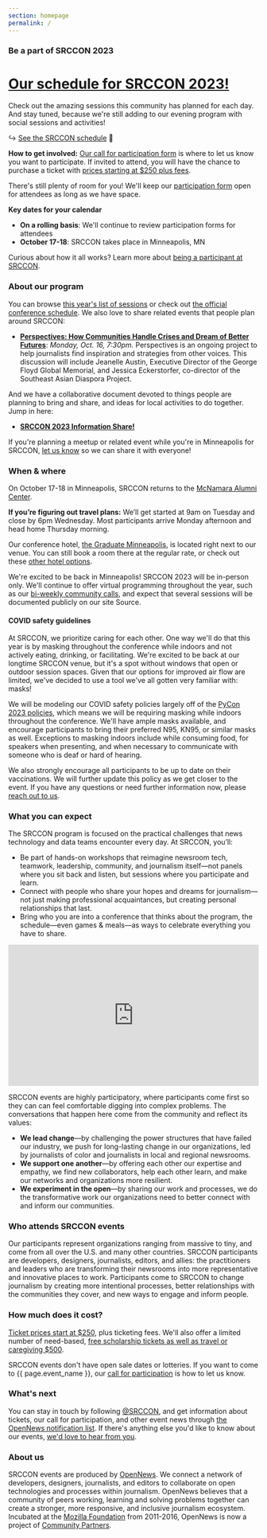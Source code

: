 ```yaml
---
section: homepage
permalink: /
---
```


### Be a part of SRCCON 2023

# [Our schedule for SRCCON 2023!](/schedule)

Check out the amazing sessions this community has planned for each day. And stay tuned, because we're still adding to our evening program with social sessions and activities!

↪ [See the SRCCON schedule](/schedule) 🎉

**How to get involved:** [Our call for participation form](/participation/form) is where to let us know you want to participate. If invited to attend, you will have the chance to purchase a ticket with [prices starting at $250 plus fees](/attendees/#tickets).

There's still plenty of room for you! We'll keep our [participation form](/participation/form) open for attendees as long as we have space.

**Key dates for your calendar**

* **On a rolling basis**: We'll continue to review participation forms for attendees
* **October 17-18**: SRCCON takes place in Minneapolis, MN

Curious about how it all works? Learn more about [being a participant at SRCCON](/attendees).

### About our program

You can browse [this year's list of sessions](/program) or check out [the official conference schedule](/schedule). We also love to share related events that people plan around SRCCON:

* **[Perspectives: How Communities Handle Crises and Dream of Better Futures](https://www.eventbrite.com/e/perspectives-how-communities-handle-crises-and-dream-of-better-futures-tickets-720049737147?aff=oddtdtcreator)**: _Monday, Oct. 16, 7:30pm._ Perspectives is an ongoing project to help journalists find inspiration and strategies from other voices. This discussion will include Jeanelle Austin, Executive Director of the George Floyd Global Memorial, and Jessica Eckerstorfer, co-director of the Southeast Asian Diaspora Project.

And we have a collaborative document devoted to things people are planning to bring and share, and ideas for local activities to do together. Jump in here:

* **[SRCCON 2023 Information Share!](https://etherpad.opennews.org/p/SRCCON2023)**

If you're planning a meetup or related event while you're in Minneapolis for SRCCON, [let us know](mailto:team@opennews.org) so we can share it with everyone!

### When & where

On October 17-18 in Minneapolis, SRCCON returns to the [McNamara Alumni Center](https://www.google.com/maps/place/McNamara+Alumni+Center/@44.975199,-93.2301774,17z/data=!3m1!4b1!4m5!3m4!1s0x52b32d18ed516031:0x5f984f594ceab6ad!8m2!3d44.975199!4d-93.2279887).

**If you’re figuring out travel plans:** We’ll get started at 9am on Tuesday and close by 6pm Wednesday. Most participants arrive Monday afternoon and head home Thursday morning.

Our conference hotel, [the Graduate Minneapolis](https://www.graduatehotels.com/minneapolis/), is located right next to our venue. You can still book a room there at the regular rate, or check out these [other hotel options](/attendees#lodging).

We're excited to be back in Minneapolis! SRCCON 2023 will be in-person only. We'll continue to offer virtual programming throughout the year, such as our [bi-weekly community calls](https://opennews.org/what/community/calls), and expect that several sessions will be documented publicly on our site Source.

<span id="covid-safety"></span>

#### COVID safety guidelines

At SRCCON, we prioritize caring for each other. One way we'll do that this year is by masking throughout the conference while indoors and not actively eating, drinking, or facilitating. We're excited to be back at our longtime SRCCON venue, but it's a spot without windows that open or outdoor session spaces. Given that our options for improved air flow are limited, we've decided to use a tool we've all gotten very familiar with: masks!

We will be modeling our COVID safety policies largely off of the [PyCon 2023 policies](https://us.pycon.org/2023/about/health-safety-guidelines), which means we will be requiring masking while indoors throughout the conference. We'll have ample masks available, and encourage participants to bring their preferred N95, KN95, or similar masks as well. Exceptions to masking indoors include while consuming food, for speakers when presenting, and when necessary to communicate with someone who is deaf or hard of hearing.

We also strongly encourage all participants to be up to date on their vaccinations. We will further update this policy as we get closer to the event. If you have any questions or need further information now, please [reach out to us](mailto:srccon@opennews.org).

### What you can expect

The SRCCON program is focused on the practical challenges that news technology and data teams encounter every day. At SRCCON, you’ll:

* Be part of hands-on workshops that reimagine newsroom tech, teamwork, leadership, community, and journalism itself—not panels where you sit back and listen, but sessions where you participate and learn.
* Connect with people who share your hopes and dreams for journalism—not just making professional acquaintances, but creating personal relationships that last.
* Bring who you are into a conference that thinks about the program, the schedule—even games & meals—as ways to celebrate everything you have to share.

<style>.embed-container { position: relative; padding-bottom: 56.25%; height: 0; overflow: hidden; max-width: 100%; margin-bottom: 1em; } .embed-container iframe, .embed-container object, .embed-container embed { position: absolute; top: 0; left: 0; width: 100%; height: 100%; }</style><div class='embed-container'><iframe src='https://player.vimeo.com/video/180221748' frameborder='0' webkitAllowFullScreen mozallowfullscreen allowFullScreen></iframe></div>

SRCCON events are highly participatory, where participants come first so they can can feel comfortable digging into complex problems. The conversations that happen here come from the community and reflect its values:

* **We lead change**—by challenging the power structures that have failed our industry, we push for long-lasting change in our organizations, led by journalists of color and journalists in local and regional newsrooms.
* **We support one another**—by offering each other our expertise and empathy, we find new collaborators, help each other learn, and make our networks and organizations more resilient.
* **We experiment in the open**—by sharing our work and processes, we do the transformative work our organizations need to better connect with and inform our communities.

### Who attends SRCCON events

Our participants represent organizations ranging from massive to tiny, and come from all over the U.S. and many other countries. SRCCON participants are developers, designers, journalists, editors, and allies: the practitioners and leaders who are transforming their newsrooms into more representative and innovative places to work. Participants come to SRCCON to change journalism by creating more intentional processes, better relationships with the communities they cover, and new ways to engage and inform people.

### How much does it cost?

[Ticket prices start at $250](/attendees/#tickets), plus ticketing fees. We'll also offer a limited number of need-based, [free scholarship tickets as well as travel or caregiving $500](/scholarships).

SRCCON events don't have open sale dates or lotteries. If you want to come to {{ page.event_name }}, our [call for participation](/participation/form) is how to let us know.

### What's next

You can stay in touch by following [@SRCCON](https://twitter.com/srccon), and get information about tickets, our call for participation, and other event news through [the OpenNews notification list](https://opennews.us5.list-manage.com/subscribe?u=71c95e9a43708843d2fdc1f09&id=996e9290cc). If there's anything else you'd like to know about our events, [we'd love to hear from you](mailto:srccon@opennews.org).

### About us

SRCCON events are produced by [OpenNews](https://opennews.org). We connect a network of developers, designers, journalists, and editors to collaborate on open technologies and processes within journalism. OpenNews believes that a community of peers working, learning and solving problems together can create a stronger, more responsive, and inclusive journalism ecosystem. Incubated at the [Mozilla Foundation](https://www.mozilla.org/en-US/foundation/) from 2011-2016, OpenNews is now a project of [Community Partners](http://communitypartners.org/).
